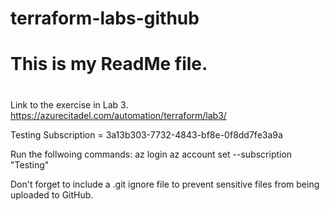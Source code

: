 # terraform-labs-github
#
# This is my ReadMe file.
#
Link to the exercise in Lab 3.  https://azurecitadel.com/automation/terraform/lab3/

Testing Subscription = 3a13b303-7732-4843-bf8e-0f8dd7fe3a9a

Run the follwoing commands:
az login
az account set --subscription "Testing"

Don't forget to include a .git ignore file to prevent sensitive files from being uploaded to GitHub.